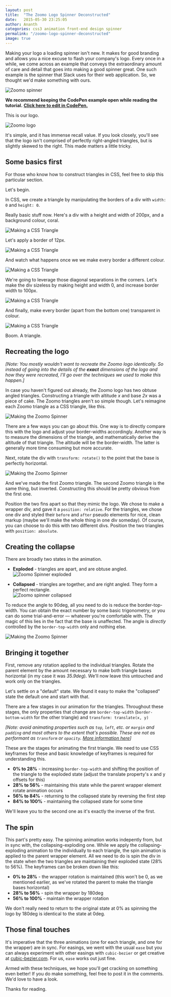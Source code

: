 ```yaml
---
layout: post
title:  "The Zoomo Logo Spinner Deconstructed"
date:   2015-05-30 23:25:05
author: Ananth
categories: css3 animation front-end design spinner 
permalink: "/zoomo-logo-spinner-deconstructed"
image: true
---
```


Making your logo a loading spinner isn't new. It makes for good branding and allows you a nice excuse to flash your company's logo. Every once in a while, we come across an example that conveys the extraordinary amount of care and detail that goes into making a good spinner great. One such example is the spinner that Slack uses for their web application. So, we thought we'd make something with ours.

![Zoomo spinner](/img/zoomo-spinner.gif)

**We recommend keeping the CodePen example open while reading the tutorial.** <a href="http://codepen.io/zoomodesign/pen/BNLxYO" target="_blank"><b>Click here to edit in CodePen.</b></a>

This is our logo.

![Zoomo logo](/img/zoomo-logo.jpg)

It's simple, and it has immense recall value. If you look closely, you'll see that the logo isn't comprised of perfectly right-angled triangles, but is slightly skewed to the right. This made matters a little tricky.

## Some basics first

For those who know how to construct triangles in CSS, feel free to skip this particular section.

Let's begin.

In CSS, we create a triangle by manipulating the borders of a div with `width: 0` and `height: 0`.

Really basic stuff now. Here's a div with a height and width of 200px, and a background colour, coral.

![Making a CSS Triangle](/img/csstri1.png)

Let's apply a border of 12px.

![Making a CSS Triangle](/img/csstri2.png)

And watch what happens once we we make every border a different colour.

![Making a CSS Triangle](/img/csstri3.png)

We're going to leverage those diagonal separations in the corners. Let's make the div sizeless by making height and width 0, and increase border width to 100px.

![Making a CSS Triangle](/img/csstri4.png)

And finally, make every border (apart from the bottom one) transparent in colour.

![Making a CSS Triangle](/img/csstri5.png)

Boom. A triangle.

## Recreating the logo

*[Note: You mostly wouldn't want to recreate the Zoomo logo identically. So instead of going into the details of the **exact** dimensions of the logo and how they were recreated, I'll go over the techniques we used to make this happen.]*

In case you haven't figured out already, the Zoomo logo has two obtuse angled triangles. Constructing a triangle with altitude *x* and base *2x* was a piece of cake. The Zoomo triangles aren't so simple though. Let's reimagine each Zoomo triangle as a CSS triangle, like this.

![Making the Zoomo Spinner](/img/logo1.png)

There are a few ways you can go about this. One way is to directly compare this with the logo and adjust your border-widths accordingly. Another way is to measure the dimensions of the triangle, and mathematically derive the altitude of that triangle. The altitude will be the border-width. The latter is generally more time consuming but more accurate.

Next, rotate the div with `transform: rotate()` to the point that the base is perfectly horizontal.

![Making the Zoomo Spinner](/img/logo2.png)

And we've made the first Zoomo triangle. The second Zoomo triangle is the same thing, but inverted. Constructing this should be pretty obvious from the first one.

Position the two fins apart so that they mimic the logo. We chose to make a wrapper div, and gave it a `position: relative`. For the triangles, we chose one div and styled their `before` and `after` pseudo elements for nice, clean markup (maybe we'll make the whole thing in one div someday). Of course, you can choose to do this with two different divs. Position the two triangles with `position: absolute`.

## Creating the collapse

There are broadly two states in the animation.

* **Exploded** - triangles are apart, and are obtuse angled.  
![Zoomo Spinner exploded](/img/spinner-exploded.png)

* **Collapsed** - triangles are together, and are right angled. They form a perfect rectangle.  
![Zoomo spinner collapsed](/img/spinner-collapsed.png)

To reduce the angle to 90deg, all you need to do is reduce the border-top-width. You can obtain the exact number by some basic trigonometry, or you can do some trial-and-error &#8212; whatever you're comfortable with. The magic of this lies in the fact that the base is unaffected. The angle is *directly* controlled by the `border-top-width` only and nothing else.

![Making the Zoomo Spinner](/img/logo3.png)

## Bringing it together

First, remove any rotation applied to the individual triangles. Rotate the parent element by the amount necessary to make both triangle bases horizontal (in my case it was *35.9deg*). We'll now leave this untouched and work only on the triangles.

Let's settle on a "default" state. We found it easy to make the "collapsed" state the default one and start with that.

There are a few stages in our animation for the triangles. Throughout these stages, the only properties that change are `border-top-width` (`border-bottom-width` for the other triangle) and `transform: translate(x, y)`

*[Note: avoid animating properties such as `top`, `left`, etc. or `margin` and `padding` and most others to the extent that's possible. These are not as performant as `transform` or `opacity`. <a href="http://www.html5rocks.com/en/tutorials/speed/high-performance-animations/" target="_blank">More information here</a>]*

These are the stages for animating the first triangle. We need to use CSS keyframes for these and basic knowledge of keyframes is required for understanding this.

* **0% to 28%** - increasing `border-top-width` and shifting the position of the triangle to the exploded state (adjust the translate property's x and y offsets for this)
* **28% to 56%** - maintaining this state while the parent wrapper element rotate animation occurs
* **56% to 84%** - returning to the collapsed state by reversing the first step
* **84% to 100%** - maintaining the collapsed state for some time

We'll leave you to the second one as it's exactly the inverse of the first.

## The spin

This part's pretty easy. The spinning animation works indepently from, but in sync with, the collapsing-exploding one. While we apply the collapsing-exploding animation to the individually to each triangle, the spin animation is applied to the parent wrapper element. All we need to do is spin the div in the state when the two triangles are maintaining their exploded state (28% to 56%). The keyframes can be broken down like this:

* **0% to 28%** - the wrapper rotation is maintained (this won't be 0, as we mentioned earlier, as we've rotated the parent to make the triangle bases horizontal)
* **28% to 56%** - spin the wrapper by 180deg
* **56% to 100%** - maintain the wrapper rotation

We don't really need to return to the original state at 0% as spinning the logo by 180deg is identical to the state at 0deg.

## Those final touches

It's imperative that the three animations (one for each triangle, and one for the wrapper) are in sync. For easings, we went with the usual `ease` but you can always experiment with other easings with `cubic-bezier` or get creative at <a href="http://cubic-bezier.com/" target="_blank">cubic-bezier.com</a>. For us, `ease` works out just fine.

Armed with these techniques, we hope you'll get cracking on something even better! If you do make something, feel free to post it in the comments. We'd love to have a look.

Thanks for reading.
